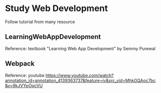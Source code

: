 # Study Web Development
Follow tutorial from many resource

## LearningWebAppDevelopment
Reference: textbook "Learning Web App Development" by Semmy Purewal

## Webpack
Reference: youtube https://www.youtube.com/watch?annotation_id=annotation_4139363737&feature=iv&src_vid=MhkGQAoc7bc&v=9kJVYpOqcVU

